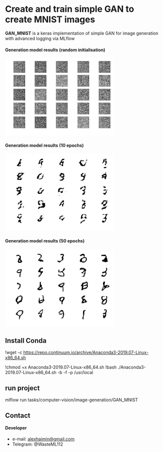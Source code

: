 Create and train simple GAN to create MNIST images
======
**GAN_MNIST** is a keras implementation of simple GAN for image generation with advanced logging via MLflow

#### Generation model results (random initialisation)
![Screenshot software](https://github.com/haimin777/ai-platform/blob/master/tasks/computer-vision/image-generation/GAN_MNIST/noise.png "screenshot software")

#### Generation model results (10 epochs)
![Screenshot software](https://github.com/haimin777/ai-platform/blob/master/tasks/computer-vision/image-generation/GAN_MNIST/10epochs.png "screenshot software")

#### Generation model results (50 epochs)
![Screenshot software](https://github.com/haimin777/ai-platform/blob/master/tasks/computer-vision/image-generation/GAN_MNIST/50epochs.png "screenshot software")

## Install Conda
!wget -c https://repo.continuum.io/archive/Anaconda3-2019.07-Linux-x86_64.sh

!chmod +x Anaconda3-2019.07-Linux-x86_64.sh
!bash ./Anaconda3-2019.07-Linux-x86_64.sh -b -f -p /usr/local

## run project

mlflow run tasks/computer-vision/image-generation/GAN_MNIST
## Contact
#### Developer

* e-mail: alexhaimin@gmail.com
* Telegram: @WasteML112